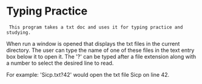 # Typing Practice
     This program takes a txt doc and uses it for typing practice and studying.
 When run a window is opened that displays the txt files in the current
 directory. The user can type the name of one of these files in the
 text entry box below it to open it. The '?' can be typed after a file extension
 along with a number to select the desired line to read.

 For example:
 'Sicp.txt?42' would open the txt file Sicp on line 42.
